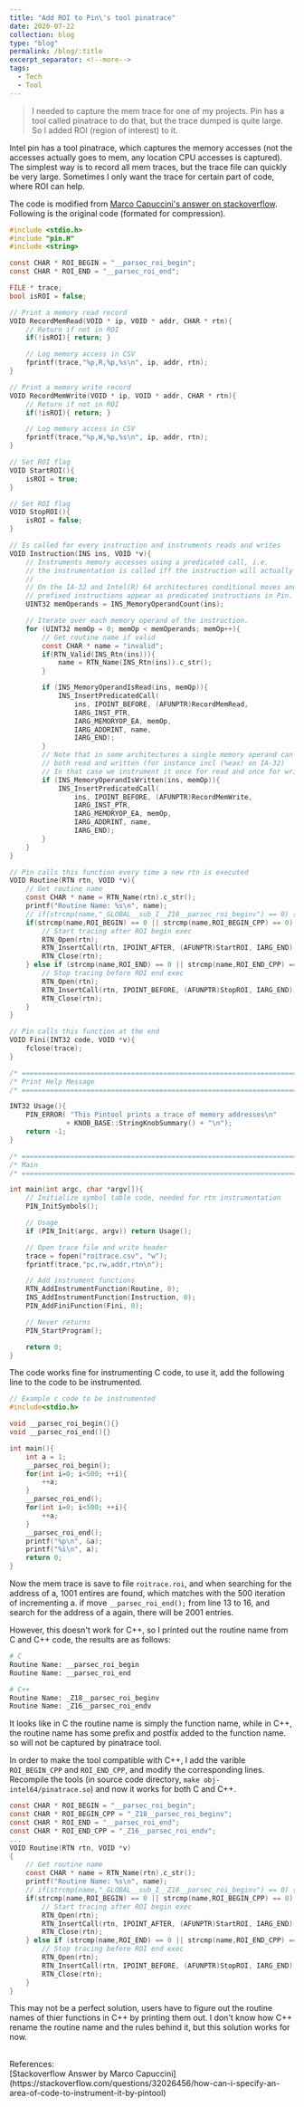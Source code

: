 ```yaml
---
title: "Add ROI to Pin\'s tool pinatrace"
date: 2020-07-22
collection: blog
type: "blog"
permalink: /blog/:title
excerpt_separator: <!--more-->
tags:
  - Tech
  - Tool
---
```


> I needed to capture the mem trace for one of my projects. Pin has a tool called pinatrace to do that, but the trace dumped is quite large. So I added ROI (region of interest) to it.

<!--more-->

Intel pin has a tool pinatrace, which captures the memory accesses (not the accesses actually goes to mem, any location CPU accesses is captured). The simplest way is to record all mem traces, but the trace file can quickly be very large. Sometimes I only want the trace for certain part of code, where ROI can help.

The code is modified from [Marco Capuccini's answer on stackoverflow](https://stackoverflow.com/questions/32026456/how-can-i-specify-an-area-of-code-to-instrument-it-by-pintool). Following is the original code (formated for compression).

```c
#include <stdio.h>
#include "pin.H"
#include <string>

const CHAR * ROI_BEGIN = "__parsec_roi_begin";
const CHAR * ROI_END = "__parsec_roi_end";

FILE * trace;
bool isROI = false;

// Print a memory read record
VOID RecordMemRead(VOID * ip, VOID * addr, CHAR * rtn){
    // Return if not in ROI
    if(!isROI){ return; }

    // Log memory access in CSV
    fprintf(trace,"%p,R,%p,%s\n", ip, addr, rtn);
}

// Print a memory write record
VOID RecordMemWrite(VOID * ip, VOID * addr, CHAR * rtn){
    // Return if not in ROI
    if(!isROI){ return; }

    // Log memory access in CSV
    fprintf(trace,"%p,W,%p,%s\n", ip, addr, rtn);
}

// Set ROI flag
VOID StartROI(){
    isROI = true;
}

// Set ROI flag
VOID StopROI(){
    isROI = false;
}

// Is called for every instruction and instruments reads and writes
VOID Instruction(INS ins, VOID *v){
    // Instruments memory accesses using a predicated call, i.e.
    // the instrumentation is called iff the instruction will actually be executed.
    //
    // On the IA-32 and Intel(R) 64 architectures conditional moves and REP 
    // prefixed instructions appear as predicated instructions in Pin.
    UINT32 memOperands = INS_MemoryOperandCount(ins);

    // Iterate over each memory operand of the instruction.
    for (UINT32 memOp = 0; memOp < memOperands; memOp++){
        // Get routine name if valid
        const CHAR * name = "invalid";
        if(RTN_Valid(INS_Rtn(ins))){
            name = RTN_Name(INS_Rtn(ins)).c_str();
        }

        if (INS_MemoryOperandIsRead(ins, memOp)){
            INS_InsertPredicatedCall(
                ins, IPOINT_BEFORE, (AFUNPTR)RecordMemRead,
                IARG_INST_PTR,
                IARG_MEMORYOP_EA, memOp,
                IARG_ADDRINT, name,
                IARG_END);
        }
        // Note that in some architectures a single memory operand can be 
        // both read and written (for instance incl (%eax) on IA-32)
        // In that case we instrument it once for read and once for write.
        if (INS_MemoryOperandIsWritten(ins, memOp)){
            INS_InsertPredicatedCall(
                ins, IPOINT_BEFORE, (AFUNPTR)RecordMemWrite,
                IARG_INST_PTR,
                IARG_MEMORYOP_EA, memOp,
                IARG_ADDRINT, name,
                IARG_END);
        }
    }
}

// Pin calls this function every time a new rtn is executed
VOID Routine(RTN rtn, VOID *v){
    // Get routine name
    const CHAR * name = RTN_Name(rtn).c_str();
    printf("Routine Name: %s\n", name);
    // if(strcmp(name,"_GLOBAL__sub_I__Z18__parsec_roi_beginv") == 0) {
    if(strcmp(name,ROI_BEGIN) == 0 || strcmp(name,ROI_BEGIN_CPP) == 0) {
        // Start tracing after ROI begin exec
        RTN_Open(rtn);
        RTN_InsertCall(rtn, IPOINT_AFTER, (AFUNPTR)StartROI, IARG_END);
        RTN_Close(rtn);
    } else if (strcmp(name,ROI_END) == 0 || strcmp(name,ROI_END_CPP) == 0) {
        // Stop tracing before ROI end exec
        RTN_Open(rtn);
        RTN_InsertCall(rtn, IPOINT_BEFORE, (AFUNPTR)StopROI, IARG_END);
        RTN_Close(rtn);
    }
}

// Pin calls this function at the end
VOID Fini(INT32 code, VOID *v){
    fclose(trace);
}

/* ===================================================================== */
/* Print Help Message                                                    */
/* ===================================================================== */

INT32 Usage(){
    PIN_ERROR( "This Pintool prints a trace of memory addresses\n" 
              + KNOB_BASE::StringKnobSummary() + "\n");
    return -1;
}

/* ===================================================================== */
/* Main                                                                  */
/* ===================================================================== */

int main(int argc, char *argv[]){
    // Initialize symbol table code, needed for rtn instrumentation
    PIN_InitSymbols();

    // Usage
    if (PIN_Init(argc, argv)) return Usage();

    // Open trace file and write header
    trace = fopen("roitrace.csv", "w");
    fprintf(trace,"pc,rw,addr,rtn\n");

    // Add instrument functions
    RTN_AddInstrumentFunction(Routine, 0);
    INS_AddInstrumentFunction(Instruction, 0);
    PIN_AddFiniFunction(Fini, 0);

    // Never returns
    PIN_StartProgram();

    return 0;
}
```

The code works fine for instrumenting C code, to use it, add the following line to the code to be instrumented.
```c
// Example c code to be instrumented
#include<stdio.h>

void __parsec_roi_begin(){}
void __parsec_roi_end(){}

int main(){
    int a = 1;
    __parsec_roi_begin();
    for(int i=0; i<500; ++i){
        ++a;
    }
    __parsec_roi_end();
    for(int i=0; i<500; ++i){
        ++a;
    }
    __parsec_roi_end();
    printf("%p\n", &a);
    printf("%i\n", a);
    return 0;
}
```

Now the mem trace is save to file `roitrace.roi`, and when searching for the address of a, 1001 entires are found, which matches with the 500 iteration of incrementing a. if move `__parsec_roi_end();` from line 13 to 16, and search for the address of a again, there will be 2001 entries.

However, this doesn't work for C++, so I printed out the routine name from C and C++ code, the results are as follows:
```bash
# C
Routine Name: __parsec_roi_begin
Routine Name: __parsec_roi_end

# C++
Routine Name: _Z18__parsec_roi_beginv
Routine Name: _Z16__parsec_roi_endv
```
It looks like in C the routine name is simply the function name, while in C++, the routine name has some prefix and postfix added to the function name. so will not be captured by pinatrace tool.

In order to make the tool compatible with C++, I add the varible `ROI_BEGIN_CPP` and `ROI_END_CPP`, and modify the corresponding lines. Recompile the tools (in source code directory, `make obj-intel64/pinatrace.so`) and now it works for both C and C++.

```c
const CHAR * ROI_BEGIN = "__parsec_roi_begin";
const CHAR * ROI_BEGIN_CPP = "_Z18__parsec_roi_beginv";
const CHAR * ROI_END = "__parsec_roi_end";
const CHAR * ROI_END_CPP = "_Z16__parsec_roi_endv";
...
VOID Routine(RTN rtn, VOID *v)
{
    // Get routine name
    const CHAR * name = RTN_Name(rtn).c_str();
    printf("Routine Name: %s\n", name);
    // if(strcmp(name,"_GLOBAL__sub_I__Z18__parsec_roi_beginv") == 0) {
    if(strcmp(name,ROI_BEGIN) == 0 || strcmp(name,ROI_BEGIN_CPP) == 0) {
        // Start tracing after ROI begin exec
        RTN_Open(rtn);
        RTN_InsertCall(rtn, IPOINT_AFTER, (AFUNPTR)StartROI, IARG_END);
        RTN_Close(rtn);
    } else if (strcmp(name,ROI_END) == 0 || strcmp(name,ROI_END_CPP) == 0) {
        // Stop tracing before ROI end exec
        RTN_Open(rtn);
        RTN_InsertCall(rtn, IPOINT_BEFORE, (AFUNPTR)StopROI, IARG_END);
        RTN_Close(rtn);
    }
}
```

This may not be a perfect solution, users have to figure out the routine names of thier functions in C++ by printing them out. I don't know how C++ rename the routine name and the rules behind it, but this solution works for now.

<br>
References:<br>
[Stackoverflow Answer by Marco Capuccini](https://stackoverflow.com/questions/32026456/how-can-i-specify-an-area-of-code-to-instrument-it-by-pintool) <br>

